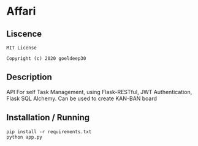 # Affari

## Liscence
```
MIT License

Copyright (c) 2020 goeldeep30
```

## Description
API For self Task Management, using Flask-RESTful, JWT Authentication, Flask SQL Alchemy.
Can be used to create KAN-BAN board

## Installation / Running
```
pip install -r requirements.txt
python app.py
```